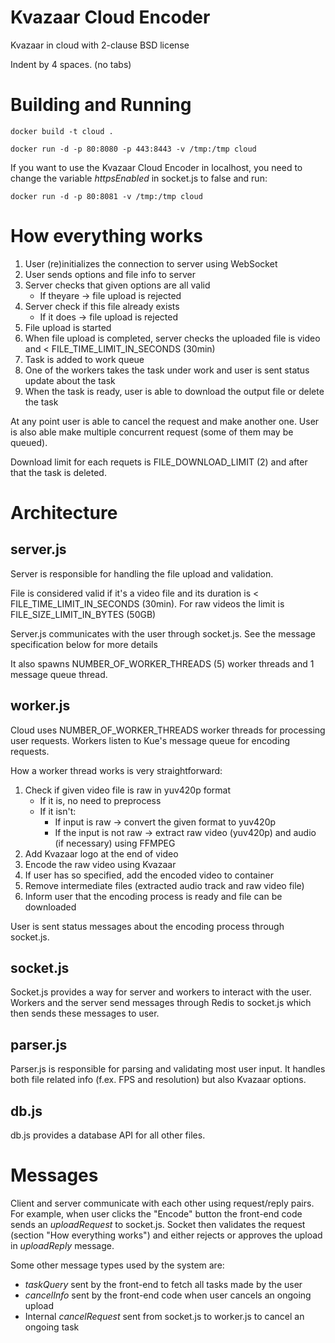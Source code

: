 # Kvazaar Cloud Encoder

Kvazaar in cloud with 2-clause BSD license

Indent by 4 spaces. (no tabs)

# Building and Running

`
docker build -t cloud .
`

`
docker run -d -p 80:8080 -p 443:8443 -v /tmp:/tmp cloud
`

If you want to use the Kvazaar Cloud Encoder in localhost, you need to change the variable *httpsEnabled* in socket.js to false and run:

`
docker run -d -p 80:8081 -v /tmp:/tmp cloud
`

# How everything works

1) User (re)initializes the connection to server using WebSocket
2) User sends options and file info to server
3) Server checks that given options are all valid
   * If theyare -> file upload is rejected
4) Server check if this file already exists
   * If it does -> file upload is rejected
5) File upload is started
6) When file upload is completed, server checks the uploaded file is video and < FILE_TIME_LIMIT_IN_SECONDS (30min)
7) Task is added to work queue
8) One of the workers takes the task under work and user is sent status update about the task
9) When the task is ready, user is able to download the output file or delete the task

At any point user is able to cancel the request and make another one. User is also able make multiple concurrent request (some of them may be queued).

Download limit for each requets is FILE_DOWNLOAD_LIMIT (2) and after that the task is deleted.

# Architecture

## server.js
Server is responsible for handling the file upload and validation.

File is considered valid if it's a video file and its duration is < FILE_TIME_LIMIT_IN_SECONDS (30min). For raw videos the limit is FILE_SIZE_LIMIT_IN_BYTES (50GB)

Server.js communicates with the user through socket.js. See the message specification below for more details

It also spawns NUMBER_OF_WORKER_THREADS (5) worker threads and 1 message queue thread.

## worker.js
Cloud uses NUMBER_OF_WORKER_THREADS worker threads for processing user requests. Workers listen to Kue's message queue for encoding requests.

How a worker thread works is very straightforward:

1) Check if given video file is raw in yuv420p format
   * If it is, no need to preprocess
   * If it isn't:
      * If input is raw -> convert the given format to yuv420p
	  * If the input is not raw -> extract raw video (yuv420p) and audio (if necessary) using FFMPEG
2) Add Kvazaar logo at the end of video
3) Encode the raw video using Kvazaar
4) If user has so specified, add the encoded video to container
5) Remove intermediate files (extracted audio track and raw video file)
6) Inform user that the encoding process is ready and file can be downloaded

User is sent status messages about the encoding process through socket.js.

## socket.js
Socket.js provides a way for server and workers to interact with the user. Workers and the server send messages through Redis to socket.js which then sends these messages to user.

## parser.js
Parser.js is responsible for parsing and validating most user input. It handles both file related info (f.ex. FPS and resolution) but also Kvazaar options.

## db.js
db.js provides a database API for all other files.

# Messages

Client and server communicate with each other using request/reply pairs. For example, when user clicks the "Encode" button the front-end code sends an *uploadRequest* to socket.js. Socket then validates the request (section "How everything works") and either rejects or approves the upload in *uploadReply* message.

Some other message types used by the system are:
* *taskQuery* sent by the front-end to fetch all tasks made by the user
* *cancelInfo* sent by the front-end code when user cancels an ongoing upload
* Internal *cancelRequest* sent from socket.js to worker.js to cancel an ongoing task
